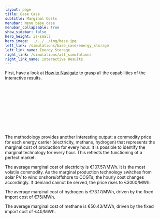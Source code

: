 ```yaml
---
layout: page
title: Base Case
subtitle: Marginal Costs
menubar: menu_base_case
menubar_collapsable: True
show_sidebar: false
hero_height: is-small
hero_image: ../../../img/base.jpg
left_link: /simulations/base_case/energy_storage
left_link_name: Energy Storage
right_link: /simulations/all_simulations
right_link_name: Interactive Results
---
```


First, have a look at [How to Navigate](../../../navigate) to grasp all the capabilities of the interactive results.

<div pbi-resize="powerbi" pbi-resize-src="https://app.powerbi.com/view?r=eyJrIjoiMDFjOWFjYWUtMDMxNS00Y2U0LWJmNjctYWI3MDRmMGNiODkxIiwidCI6ImRkOTczZjdjLTg0ZjUtNDcwYi05MWQwLTA0M2JlZTg3ZTA3ZiIsImMiOjh9" pbi-resize-min-width="600" pbi-default-width="600px" pbi-default-height="656" pbi-resize-width="16" pbi-resize-height="9" pbi-resize-load-event="page-load" pbi-resize-header="true" pbi-resize-m-src="https://app.powerbi.com/view?r=eyJrIjoiMDFjOWFjYWUtMDMxNS00Y2U0LWJmNjctYWI3MDRmMGNiODkxIiwidCI6ImRkOTczZjdjLTg0ZjUtNDcwYi05MWQwLTA0M2JlZTg3ZTA3ZiIsImMiOjh9" pbi-resize-m-width="9" pbi-resize-m-height="9" style="position: relative;"><iframe frameborder="0" allowfullscreen="true"></iframe></div><script type="text/javascript">
!function(){if("undefined"==typeof window.powerbiresizescript){window.powerbiresizescript=1;window.onmessage=function(event){var isReportPageLoadedEvent=function(event){try{if(event&&event.data&&event.data.url==='/reports/undefined/events/pageChanged'){return!0}}catch(error){return undefined}};if(isReportPageLoadedEvent(event)){var iframe=getIframeElement(event.source)
setTimeout(function(){if(iframe&&iframe.parentNode.children.length>1){switch(iframe.parentNode.getAttribute('pbi-resize-load-event')){case 'click':showElement(iframe);break;case 'page-load':case 'seconds-timeout':case 'in-view':var button=getChildByTag(iframe.parentNode,'div');setButtonState(button,'readynow');break}}},(iframe.parentNode.getAttribute('pbi-resize-delay-show')||1)*1000)}};function getChildByTag(parent,tagName){if(parent){for(var i=0;i<parent.children.length;i++){if(parent.children[i].tagName.toLowerCase()===tagName.toLowerCase()){return parent.children[i]}}}
return null}
function getIframeElement(srcWindow){var frames=document.getElementsByTagName('iframe');for(var i=0;i<frames.length;i++){if(frames[i].contentWindow===srcWindow){return frames[i]}}}
function showElement(iframe){if(!iframe){return}
var parent=iframe.parentNode;var button=getChildByTag(parent,'div');if(button){parent.removeChild(button)}
var spinner=getChildByTag(parent,'span');if(spinner){parent.removeChild(spinner)}
iframe.style.position='static';iframe.style.visibility='visible';var img=getChildByTag(parent,'img');if(img){parent.removeChild(img)}}
function setButtonState(button,state){button.setAttribute('data-state',state);var states=[{state:'waiting',text:button.getAttribute('pbi-resize-wait-txt')},{state:'loading',text:button.getAttribute('pbi-resize-load-txt')},{state:'loadingnow',text:button.getAttribute('pbi-resize-load-txt')},{state:'ready',text:button.getAttribute('pbi-resize-rdy-txt')},{state:'readynow',text:button.getAttribute('pbi-resize-load-txt')}]
var text='';for(var i=0;i<states.length;i++){if(states[i].state===state){text=states[i].text}}
var spinner=getChildByTag(button,'span');button.innerHTML=text+spinner.outerHTML;switch(state){case 'loading':button.onclick=function(){setButtonState(button,'loadingnow')}
button.parentNode.onclick=function(){setButtonState(button,'loadingnow')}
break;case 'readynow':resize();var iframe=getChildByTag(button.parentNode,'iframe');showElement(iframe)
break;case 'ready':resize();var spinner=getChildByTag(button,'span');spinner.style.display='none';button.style.width='auto';button.onclick=function(e){var iframe=getChildByTag(e.target.parentNode,'iframe');showElement(iframe)}
button.parentNode.onclick=function(e){var iframe=getChildByTag(e.target.parentNode,'iframe');showElement(iframe)}
break}}
var e=function(){for(var e=document.querySelectorAll('[pbi-resize="powerbi"]'),i=0;i<e.length;i++){e[i].style.width='100%';var actualWidth=e[i].clientWidth;var contentMinWidth=e[i].getAttribute("pbi-resize-min-width");var height=e[i].getAttribute('height');var webImg=e[i].getAttribute('pbi-resize-img');var mobileImg=e[i].getAttribute('pbi-resize-m-img')||webImg;var webWidth=e[i].getAttribute("pbi-resize-width");var webHeight=e[i].getAttribute("pbi-resize-height");var webSrc=e[i].getAttribute("pbi-resize-src");var mobileWidth=e[i].getAttribute("pbi-resize-m-width");var mobileHeight=e[i].getAttribute("pbi-resize-m-height");var mobileSrc=e[i].getAttribute("pbi-resize-m-src");var loadEvent=e[i].getAttribute('pbi-resize-load-event');var header=e[i].getAttribute('pbi-resize-header');var img=getChildByTag(e[i],'img');var iframe=getChildByTag(e[i],'iframe');var currentSrc=iframe?iframe.getAttribute('src'):null;var mobileRatio=mobileWidth/mobileHeight;var webRatio=webWidth/webHeight;var isWebSize=actualWidth>contentMinWidth;var newSrc=!(webSrc&&mobileSrc)?webSrc:(isWebSize?webSrc:mobileSrc);var resizedToWeb=((iframe&&iframe.src==mobileSrc)||(img&&img.src==mobileImg))&&isWebSize&&mobileSrc!=webSrc;var resizedToMobile=((iframe&&iframe.src==webSrc)||(img&&img.src==webImg))&&!isWebSize&&mobileSrc!=webSrc;var currentSrcIsImage=e[i].children.length>1?!0:!1;if(!currentSrc){if(iframe){iframe.style.position='absolute';iframe.style.top=0;iframe.style.left=0;iframe.style.visibility='hidden'}
if(img){img.setAttribute('src',(!isWebSize&&mobileImg)?mobileImg:webImg)}
if((!webImg&&webSrc&&isWebSize)||(!mobileImg&&mobileSrc&&!isWebSize)){iframe.setAttribute('src',(!isWebSize&&mobileSrc)?mobileSrc:webSrc);showElement(iframe);resize();break}else if((webImg&&webSrc)||(mobileImg&&mobileSrc)){var button=getChildByTag(e[i],'div');setButtonState(button,'waiting');switch(loadEvent){case 'page-load':loadIframe(iframe.parentNode,newSrc);break;case 'seconds-timeout':var timeout=parseInt(e[i].getAttribute('pbi-resize-seconds'))*1000;t=setTimeout(function(){loadIframe(iframe.parentNode,newSrc)},timeout);break;case 'in-view':if(currentSrcIsImage&&!iframe.src&&isInViewport(img)){loadIframe(iframe.parentNode,newSrc)}
window.addEventListener('scroll',function(){if(currentSrcIsImage&&!iframe.src&&isInViewport(img)){loadIframe(iframe.parentNode,newSrc)}},!1);break;case 'click':button.onclick=function(){loadIframe(iframe.parentNode,newSrc)}
e[i].firstChild.onclick=function(){loadIframe(iframe.parentNode,newSrc)}
break}}}
if((currentSrc==webImg&&!webImg&&webSrc&&isWebSize)||(currentSrc==mobileImg&&!mobileImg&&mobileSrc&&!isWebSize)){showElement(iframe)}
else if(resizedToMobile||resizedToWeb){changeCurrentSrc(e[i].children[0],isWebSize,currentSrcIsImage?webImg:webSrc,currentSrcIsImage?mobileImg:mobileSrc,newSrc)}
if(currentSrcIsImage&&((resizedToMobile&&!mobileImg&&mobileSrc)||(resizedToWeb&&!webImg&&webSrc))){showElement(iframe)}
else if(!currentSrcIsImage&&((resizedToMobile&&mobileImg&&!mobileSrc)||(resizedToWeb&&webImg&&!webSrc))){showElement(iframe)}
if(img&&img.parentNode){resizeElement(img,header,actualWidth,isWebSize,webRatio,mobileRatio,webHeight,mobileHeight)}
if(iframe){resizeElement(iframe,header,actualWidth,isWebSize,webRatio,mobileRatio,webHeight,mobileHeight)}}};function resizeElement(element,header,actualWidth,isWebSize,webRatio,mobileRatio,webHeight,mobileHeight){var warn=!1;if(mobileRatio&&mobileHeight){var pageSize=isWebSize?webRatio:mobileRatio;var pageHeight=isWebSize?webHeight:mobileHeight}
else{var pageSize=webRatio;var pageHeight=webHeight}
var p169=16.0/9.0;var p43=4.0/3.0;var heightOffset=header.toLowerCase()=="true"?36:56;if(actualWidth<569&&pageSize===p169){element.parentNode.style.width="568.88px";element.style.width="568.88px";element.style.height=320+heightOffset+"px";warn=!0}
else if(actualWidth<=437&&pageSize===p43){element.parentNode.style.width="426.66px";element.style.width="426.66px";element.style.height=320+heightOffset+"px";warn=!0}
else if(actualWidth<320||actualWidth/pageSize<320||(pageHeight<320&&pageSize!==p169&&pageSize!==p43)){var height=Math.max(actualWidth,320)/pageSize;if(height<320){element.parentNode.style.width=320*pageSize+"px";element.style.width=320*pageSize+"px";element.style.height=320+heightOffset+"px"}
else if(actualWidth<320){element.parentNode.style.width=320+"px";element.style.width=320+"px";element.style.height=height+heightOffset+"px"}
else{element.parentNode.style.width=actualWidth+"px";element.style.width=actualWidth+"px";element.style.height=height+heightOffset+"px"}
warn=!0}
else{element.parentNode.style.width="100%";element.style.width="100%";element.style.height=Math.max(element.clientWidth/pageSize,320)+heightOffset+"px"}
if(warn){console.warn("pbi-resize: requested iframe dimension is below the minimum supported dimensions. Minimum supported width is 320px. Minimum supported height is 376px. Change your Power BI report page size to ensure your content looks great when embedded in your web page or blog.")}}
document.addEventListener("DOMContentLoaded",e);window.addEventListener("resize",e);window.addEventListener("orientationchange",e);function isInViewport(e){var bounding=e.getBoundingClientRect();return(bounding.top>=0&&bounding.left>=0&&bounding.bottom<=(window.innerHeight||document.documentElement.clientHeight)&&bounding.right<=(window.innerWidth||document.documentElement.clientWidth))};function changeCurrentSrc(e,isWebSize,web,mobile,newSrc){if(web&&mobile){var iframe=e.nextElementSibling;if(e instanceof HTMLImageElement&&iframe.src&&(newSrc!=iframe.src)){iframe.setAttribute('src',newSrc);setButtonState(iframe.nextElementSibling,'loading')}
var currentSrc=isWebSize?web:mobile;e.setAttribute('src',currentSrc)}}
function resize(){if(navigator.userAgent.indexOf('MSIE')!==-1||navigator.appVersion.indexOf('Trident/')>0){var evt=document.createEvent('UIEvents');evt.initUIEvent('resize',!0,!1,window,0);window.dispatchEvent(evt)}else{window.dispatchEvent(new Event('resize'))}}
function loadIframe(parent,src){var iframe=getChildByTag(parent,'iframe');var button=getChildByTag(parent,'div');var spinner=getChildByTag(button,'span');spinner.style.display='block';var style=document.createElement('style');style.type='text/css';var keyFrames='@keyframes pbi-resize-spinner {\
                0% {\
                    transform: rotate(0deg);\
                }\
                100% {\
                    transform: rotate(360deg);\
                }\
            }';style.innerHTML=keyFrames;document.getElementsByTagName('head')[0].appendChild(style);iframe.setAttribute('src',src);iframe.setAttribute('frameborder','0');iframe.setAttribute('allowFullScreen','true');setButtonState(button,'loading')}}}();
</script>


The methodology provides another interesting output: a commodity price for each energy carrier (electricity, methane, hydrogen) that represents the marginal cost of production for every hour. It is possible to identify the marginal technology for every hour. This reflects the functioning of a perfect market.

The average marginal cost of electricity is €107.57/MWh. It is the most volatile commodity. As the marginal production technology switches from solar PV to wind onshore/offshore to CCGTs, the hourly cost changes accordingly. If demand cannot be served, the price rises to €3000/MWh.

The average marginal cost of hydrogen is €73.17/MWh, driven by the fixed import cost of €75/MWh.

The average marginal cost of methane is €50.43/MWh, driven by the fixed import cost of €40/MWh.
